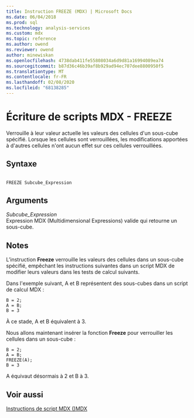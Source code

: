 ```yaml
---
title: Instruction FREEZE (MDX) | Microsoft Docs
ms.date: 06/04/2018
ms.prod: sql
ms.technology: analysis-services
ms.custom: mdx
ms.topic: reference
ms.author: owend
ms.reviewer: owend
author: minewiskan
ms.openlocfilehash: 4738dab411fe55808034a6d9d81a16994089ea74
ms.sourcegitcommit: b87d36c46b39af8b929ad94ec707dee8800950f5
ms.translationtype: MT
ms.contentlocale: fr-FR
ms.lasthandoff: 02/08/2020
ms.locfileid: "68138285"
---
```

# <a name="mdx-scripting---freeze"></a>Écriture de scripts MDX - FREEZE


  Verrouille à leur valeur actuelle les valeurs des cellules d'un sous-cube spécifié. Lorsque les cellules sont verrouillées, les modifications apportées à d'autres cellules n'ont aucun effet sur ces cellules verrouillées.  
  
## <a name="syntax"></a>Syntaxe  
  
```  
  
FREEZE Subcube_Expression   
```  
  
## <a name="arguments"></a>Arguments  
 *Subcube_Expression*  
 Expression MDX (Multidimensional Expressions) valide qui retourne un sous-cube.  
  
## <a name="remarks"></a>Notes  
 L’instruction **Freeze** verrouille les valeurs des cellules dans un sous-cube spécifié, empêchant les instructions suivantes dans un script MDX de modifier leurs valeurs dans les tests de calcul suivants.  
  
 Dans l'exemple suivant, A et B représentent des sous-cubes dans un script de calcul MDX :  
  
```  
B = 2;  
A = B;  
B = 3  
```  
  
 À ce stade, A et B équivalent à 3.  
  
 Nous allons maintenant insérer la fonction **Freeze** pour verrouiller les cellules dans un sous-cube :  
  
```  
B = 2;  
A = B;  
FREEZE(A);  
B = 3  
```  
  
 A équivaut désormais à 2 et B à 3.  
  
## <a name="see-also"></a>Voir aussi  
 [Instructions de script MDX &#40;&#41;MDX](../mdx/mdx-scripting-statements-mdx.md)  
  
  
